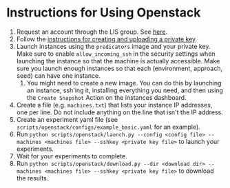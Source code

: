 # Instructions for Using Openstack

1. Request an account through the LIS group. See [here](https://tig.csail.mit.edu/shared-computing/open-stack/quick-start/).
2. Follow the [instructions for creating and uploading a private key](https://tig.csail.mit.edu/shared-computing/open-stack/openstack-ssh-key/).
3. Launch instances using the `predicators` image and your private key. Make sure to enable `allow_incoming_ssh` in the security settings when launching the instance so that the machine is actually accessible. Make sure you launch enough instances so that each (environment, approach, seed) can have one instance.
    1. You might need to create a new image. You can do this by launching an instance, ssh'ing it, installing everything you need, and then using the `Create Snapshot` Action on the instances dashboard.
4. Create a file (e.g. `machines.txt`) that lists your instance IP addresses, one per line. Do not include anything on the line that isn't the IP address. 
5. Create an experiment yaml file (see `scripts/openstack/configs/example_basic.yaml` for an example).
6. Run `python scripts/openstack/launch.py --config <config file> --machines <machines file> --sshkey <private key file>` to launch your experiments.
7. Wait for your experiments to complete.
8. Run `python scripts/openstack/download.py --dir <download dir> --machines <machines file> --sshkey <private key file>` to download the results.
